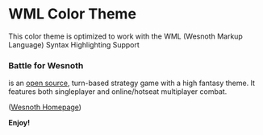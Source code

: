 # WML Color Theme
This color theme is optimized to work with the WML (Wesnoth Markup Language) Syntax Highlighting Support

### Battle for Wesnoth 
is an [open source](https://opensource.org/faq#osd), turn-based strategy game with a high fantasy theme. It features both singleplayer and online/hotseat multiplayer combat. 

([Wesnoth Homepage](https://www.wesnoth.org/))

**Enjoy!**